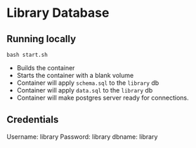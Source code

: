 # Library Database

## Running locally

`bash start.sh`

* Builds the container
* Starts the container with a blank volume
* Container will apply `schema.sql` to the `library` db
* Container will apply `data.sql` to the `library` db
* Container will make postgres server ready for connections.

## Credentials

Username: library
Password: library
dbname: library